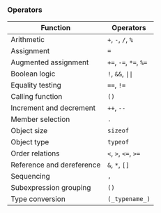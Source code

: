 ### Operators
**Function**				| **Operators**
--------------------------- | --------------------------------------
Arithmetic					| ```+```, ```-```, ```/```, ```%```
Assignment					| ```=```
Augmented assignment		| ```+=```, ```-=```, ```*=```, ```%=```
Boolean logic				| ```!```, ```&&```, <code>\|\|</code>
Equality testing			| ```==```, ```!=```
Calling function			| ```()```
Increment and decrement		| ```++```, ```--```
Member selection			| ```.```
Object size					| ```sizeof```
Object type					| ```typeof```
Order relations				| ```<```, ```>```, ```<=```, ```>=```
Reference and dereference	| ```&```, ```*```, ```[]```
Sequencing					| ```,```
Subexpression grouping		| ```()```
Type conversion				| ```(_typename_)```